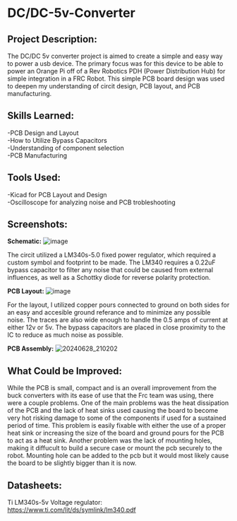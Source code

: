 <h1>DC/DC-5v-Converter</h1>

<h2>Project Description:</h2>

The DC/DC 5v converter project is aimed to create a simple and easy way to power a usb device. The primary focus was for this device to be able to power an Orange Pi off of a Rev Robotics PDH (Power Distribution Hub) for simple integration in a FRC Robot. This simple PCB board design was used to deepen my understanding of circit design, PCB layout, and PCB manufacturing.

<h2>Skills Learned:</h2>

-PCB Design and Layout  
-How to Utilize Bypass Capacitors  
-Understanding of component selection  
-PCB Manufacturing

<h2>Tools Used:</h2>

-Kicad for PCB Layout and Design  
-Oscilloscope for analyzing noise and PCB trobleshooting  

<h2>Screenshots:</h2>

<b>Schematic:</b>
![image](https://github.com/AlexRojasx/DC-5v-Converter/assets/116775585/43da6133-3bca-4cef-b5c7-7b38efd9ebae)

The circit utilized a LM340s-5.0 fixed power regulator, which required a custom symbol and footprint to be made. The LM340 requires a 0.22uF bypass capacitor to filter any noise that could be caused from external influences, as well as a Schottky diode for reverse polarity protection.

<b>PCB Layout:</b>
![image](https://github.com/AlexRojasx/DC-5v-Converter/assets/116775585/a4e3fc0f-a301-4d48-956e-8f59b2c27949)

For the layout, I utilized copper pours connected to ground on both sides for an easy and accesible ground referance and to minimize any possible noise. The traces are also wide enough to handle the 0.5 amps of current at either 12v or 5v. The bypass capacitors are placed in close proximity to the IC to reduce as much noise as possible.

<b>PCB Assembly:</b>
![20240628_210202](https://github.com/AlexRojasx/DC-5v-Converter/assets/116775585/34638b3f-a545-43a0-bec8-a89dc57b157f)

<h2>What Could be Improved:</h2>

While the PCB is small, compact and is an overall improvement from the buck converters with its ease of use that the Frc team was using, there were a couple problems. One of the main problems was the heat dissipation of the PCB and the lack of heat sinks used causing the board to become very hot risking damage to some of the components if used for a sustained period of time. This problem is easily fixable with either the use of a proper heat sink or increasing the size of the board and ground pours for the PCB to act as a heat sink. Another problem was the lack of mounting holes, making it diffucult to build a secure case or mount the pcb securely to the robot. Mounting hole can be added to the pcb but it would most likely cause the board to be slightly bigger than it is now.

<h2>Datasheets:</h2>

Ti LM340s-5v Voltage regulator: https://www.ti.com/lit/ds/symlink/lm340.pdf 
